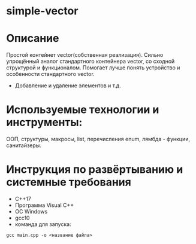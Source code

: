 # simple-vector

# Описание 
Простой контейнет vector(собственная реализация). Сильно упрощённый аналог стандартного контейнера vector, со сходной структурой и функционалом. Помогает лучше понять устройство и особенности стандартного vector.
* Добавление и удаление элементов и т.д.

# Используемые технологии и инструменты:
ООП, структуры, макросы, list, перечисления enum, лямбда - функции, санитайзеры.

# Инструкция по развёртыванию и системные требования
* С++17
* Программа Visual C++ 
* ОС Windows 
* gcc10
* команда для запуска:
```
gcc main.cpp -o <название файла>
```
